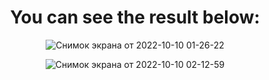 <h1 align="center">
   You can see the result below:
</h1>

<div align="center">

![Снимок экрана от 2022-10-10 01-26-22](https://user-images.githubusercontent.com/106347442/194784550-44e5995c-2ff0-49a7-a72d-b3c0d6ea75cc.png)



 ![Снимок экрана от 2022-10-10 02-12-59](https://user-images.githubusercontent.com/106347442/194784585-ec2cf9d6-523d-4cc7-8a42-2f98595b0218.png)


</div>
